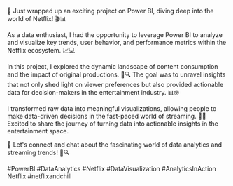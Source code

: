 🚀 Just wrapped up an exciting project on Power BI, diving deep into the world of Netflix! 🎬📊

As a data enthusiast, I had the opportunity to leverage Power BI to analyze and visualize key trends, user behavior, and performance metrics within the Netflix ecosystem. 📈💻

In this project, I explored the dynamic landscape of content consumption and the impact of original productions. 🍿🔍 The goal was to unravel insights that not only shed light on viewer preferences but also provided actionable data for decision-makers in the entertainment industry. 📊🤓

I transformed raw data into meaningful visualizations, allowing people to make data-driven decisions in the fast-paced world of streaming. 💼🌐
Excited to share the journey of turning data into actionable insights in the entertainment space. 




🚀 Let's connect and chat about the fascinating world of data analytics and streaming trends! 🤝🔍

#PowerBI #DataAnalytics #Netflix #DataVisualization #AnalyticsInAction
Netflix #netflixandchill 
